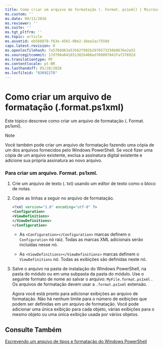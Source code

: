 ```yaml
---
title: Como criar um arquivo de formatação (. Format. ps1xml) | Microsoft Docs
ms.custom: ''
ms.date: 09/13/2016
ms.reviewer: ''
ms.suite: ''
ms.tgt_pltfrm: ''
ms.topic: article
ms.assetid: eb568878-f63e-4561-98e2-16ee2ac7559d
caps.latest.revision: 8
ms.openlocfilehash: 7a578dd63a53562f992b2970573258b8676e2a52
ms.sourcegitcommit: 17d798a041851382b406ed789097843faf37692d
ms.translationtype: MT
ms.contentlocale: pt-BR
ms.lasthandoff: 05/20/2020
ms.locfileid: "83692278"
---
```

# <a name="how-to-create-a-formatting-file-formatps1xml"></a>Como criar um arquivo de formatação (.format.ps1xml)

Este tópico descreve como criar um arquivo de formatação (. Format. ps1xml).

> [!NOTE]
> Você também pode criar um arquivo de formatação fazendo uma cópia de um dos arquivos fornecidos pelo Windows PowerShell. Se você fizer uma cópia de um arquivo existente, exclua a assinatura digital existente e adicione sua própria assinatura ao novo arquivo.

### <a name="to-create-a-formatps1xml-file"></a>Para criar um arquivo. Format. ps1xml.

1. Crie um arquivo de texto (. txt) usando um editor de texto como o bloco de notas.

2. Copie as linhas a seguir no arquivo de formatação.

   ```xml
   <?xml version="1.0" encoding="utf-8" ?>
   <Configuration>
   <ViewDefinitions>
   </ViewDefinitions>
   </Configuration>
   ```

   - As `<Configuration></Configuration>` marcas definem o `Configuration` nó raiz. Todas as marcas XML adicionais serão incluídas nesse nó.

   - As `<ViewDefinitions></ViewDefinitions>` marcas definem o `ViewDefinitions` nó. Todas as exibições são definidas neste nó.

3. Salve o arquivo na pasta de instalação do Windows PowerShell, na pasta do módulo ou em uma subpasta da pasta do módulo. Use o seguinte formato de nome ao salvar o arquivo: `MyFile.format.ps1xml` . Os arquivos de formatação devem usar a `.format.ps1xml` extensão.

   Agora você está pronto para adicionar exibições ao arquivo de formatação. Não há nenhum limite para o número de exibições que podem ser definidas em um arquivo de formatação. Você pode adicionar uma única exibição para cada objeto, várias exibições para o mesmo objeto ou uma única exibição usada por vários objetos.

## <a name="see-also"></a>Consulte Também

[Escrevendo um arquivo de tipos e formatação do Windows PowerShell](./writing-a-powershell-formatting-file.md)
